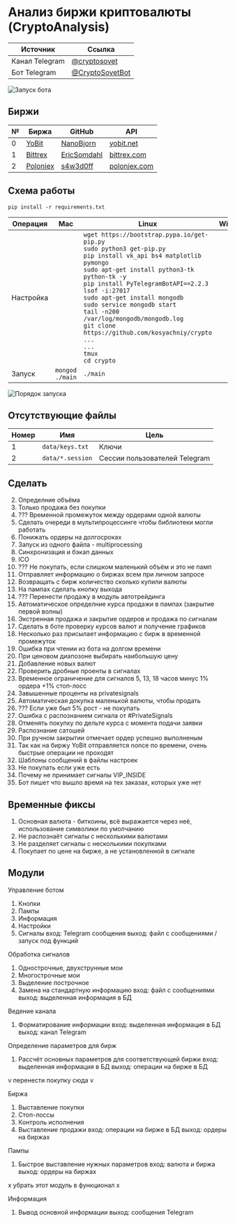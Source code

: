 # Анализ биржи криптовалюты (CryptoAnalysis)

Источник | Ссылка
---|---
Канал Telegram | [@cryptosovet](https://t.me/cryptosovet)
Бот Telegram | [@CryptoSovetBot](https://t.me/CryptoSovetBot)

![Запуск бота](2.png)

Биржи
---
№ | Биржа | GitHub | API
---|---|---|---
0 | [YoBit](https://yobit.net/ru/wallets/) | [NanoBjorn](https://github.com/NanoBjorn/yobit) | [yobit.net](https://yobit.net/ru/api/)
1 | [Bittrex](https://bittrex.com/Balance) | [EricSomdahl](https://github.com/ericsomdahl/python-bittrex) | [bittrex.com](https://bittrex.com/Home/Api)
2 | [Poloniex](https://poloniex.com/) | [s4w3d0ff](https://github.com/s4w3d0ff/python-poloniex) | [poloniex.com](https://poloniex.com/support/api/)

Схема работы
---
``` pip install -r requirements.txt ```

Операция | Mac | Linux | Windows
---|---|---|---
Настройка | ```  ``` | ``` wget https://bootstrap.pypa.io/get-pip.py ``` <br> ``` sudo python3 get-pip.py ``` <br> ``` pip install vk_api bs4 matplotlib pymongo ``` <br> ``` sudo apt-get install python3-tk python-tk -y ``` <br> ``` pip install PyTelegramBotAPI==2.2.3 ``` <br> ``` lsof -i:27017 ``` <br> ``` sudo apt-get install mongodb ``` <br> ``` sudo service mongodb start ``` <br> ``` tail -n200 /var/log/mongodb/mongodb.log ``` <br> ``` git clone https://github.com/kosyachniy/crypto ``` <br> ``` ... ``` <br> ``` ... ``` <br> ``` tmux ``` <br> ``` cd crypto ``` | ```  ```
Запуск | ``` mongod ``` <br> ``` ./main ``` | ``` ./main ``` | ```  ```

![Порядок запуска](1.png)

Отсутствующие файлы
---
Номер | Имя | Цель
---|---|---
1 | ``` data/keys.txt ``` | Ключи
2 | ``` data/*.session ``` | Сессии пользователей Telegram

Сделать
---
2. Определние объёма
4. Только продажа без покупки
6. ??? Временной промежуток между ордерами одной валюты
7. Сделать очереди в мультипроцессинге чтобы библиотеки могли работать
9. Понижать ордеры на долгосроках
10. Запуск из одного файла - multiprocessing
11. Синхронизация и бэкап данных
13. ICO
14. ??? Не покупать, если слишком маленький объём и это не памп
15. Отправляет информацию о биржах всем при личном запросе
16. Возвращать с бирж количество сколько купили валюты
18. На пампах сделать кнопку выхода
19. ??? Перенести продажу в модуль автотрейдинга
23. Автоматическое определние курса продажи в пампах (закрытие первой волны)
24. Экстренная продажа и закрытие ордеров и продажа по сигналам
27. Сделать в боте проверку курсов валют и получение графиков
28. Несколько раз присылает информацию с бирж в временной промежуток
29. Ошибка при чтении из бота на долгом времени
31. При ценовом диапозоне выбирать наибольшую цену
34. Добавление новых валют
35. Проверить дробные проенты в сигналах
36. Временное ограничение для сигналов 5, 13, 18 часов минус 1% ордера +1% стоп-лосс
37. Завышенные проценты на privatesignals
39. Автоматическая докупка маленькой валюты, чтобы продать
41. ??? Если уже был 5% рост - не покупать
44. Ошибка с распознанием сигнала от #PrivateSignals
45. Отменять покупку по дельте курса с момента подачи заявки
46. Распознание сатошей
47. При ручном закрытии отмечает ордер успешно выполненым
50. Так как на биржу YoBit отправляется nonce по времени, очень быстрые операции не проходят
51. Шаблоны сообщений в файлы настроек
52. Не покупать если уже есть
53. Почему не принимает сигналы VIP_INSIDE
54. Бот пишет что вышло время на тех заказах, которых уже нет

Временные фиксы
---
1. Основная валюта - биткоины, всё выражается через неё, использование символики по умолчанию
2. Не распознаёт сигналы с несколькими валютами
3. Не разделяет сигналы с несколькими покупками
4. Покупает по цене на бирже, а не установленной в сигнале

Модули
---
Управление ботом
1. Кнопки
2. Пампы
3. Информация
4. Настройки
5. Сигналы
вход: Telegram сообщения
выход: файл с сообщениями / запуск под функций

Обработка сигналов
1. Однострочные, двухструнные мои
2. Многострочные мои
3. Выделение построчное
4. Замена на стандартную информацию
вход: файл с сообщениями
выход: выделенная информация в БД

Ведение канала
1. Форматирование информации
вход: выделенная информация в БД
выход: канал Telegram

Определение параметров для бирж
1. Рассчёт основных параметров для соответствующей биржи
вход: выделенная информация в БД
выход: операции на бирже в БД

v перенести покупку сюда v

Биржа
1. Выставление покупки
2. Стоп-лоссы
3. Контроль исполнения
4. Выставление продажи
вход: операции на бирже в БД
выход: ордеры на биржах

Пампы
1. Быстрое выставление нужных параметров
вход: валюта и биржа
выход: ордеры на биржах

x убрать этот модуль в функционал x

Информация
1. Вывод основной информации
выход: сообщения Telegram
